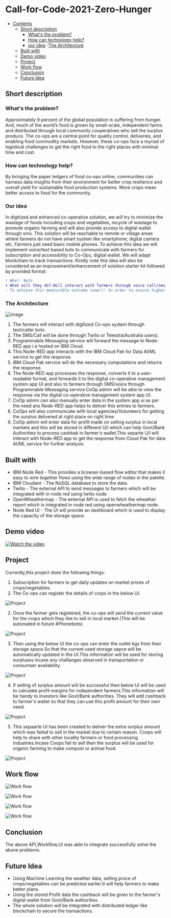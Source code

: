 # Call-for-Code-2021-Zero-Hunger
- [Contents](#contents)
  - [Short description](#short-description)
    - [What's the problem?](#whats-the-problem)
    - [How can technology help?](#how-can-technology-help)
    - [our idea](#our-idea)
  -[The Architecture](#the-architecture)
  - [Built with](#built-with)
  - [Demo video](#demo-video)
  - [Project](#Project)
  - [Work flow](#work-flow)
  - [Conclusion](#Conclusion)
  - [Future Idea](#future-idea)
  
  
## Short description

### What's the problem?

Approximately 9 percent of the global population is suffering from hunger. And, much of the world’s food is grown by small-scale, independent farms and distributed through local community cooperatives who sell the surplus produce. The co-ops are a central point for quality control, deliveries, and enabling food commodity markets. However, these co-ops face a myriad of logistical challenges to get the right food to the right places with minimal time and cost.

### How can technology help?

By bringing the paper ledgers of food co-ops online, communities can harness data insights from their environment for better crop resilience and overall yield for sustainable food production systems. More crops mean better access to food for the community.



### Our idea

In digitized and enhanced co-operative solution, we will try to  minimize the wastage of foods including crops and vegetables, recycle of wastage to promote organic farming and will also provide access to digital wallet through sms. This solution will be reachable to remote or village areas where farmers do not have smart system like smartphone, digital camera etc. Farmers just need basic mobile phones. To achieve this idea we will implement voice/text based bots to communicate with farmers for subscription and accessibility to Co-Ops, digital wallet. We will adapt blockchain to track transactions. Kindly note this idea will also be considered as an improvement/enhancement of solution starter kit followed by provided format:

```diff
! Who?- Bots
+ What will they do?-Will interact with farmers through voice call/sms
- To achieve this measurable outcome (wow!): In order to ensure higher food security
```
### The Architecture

![image](https://user-images.githubusercontent.com/88243059/127745051-655ffbc9-828d-4944-9951-2f54cc132006.png)

1. The farmers will interact with digitized Co-ops system through text/caller bots.
2. The SMS/Call will be done through Twilio or Telestra(Australia users).
3. Programmable Messaging service will forward the message to  Node-RED app i.e hosted on IBM Cloud.
4. This Node-RED app interacts with the IBM Cloud Pak for Data AI/ML service to get the response.
5. IBM Cloud Pak service will do the necessary computations and returns the response.
6. The Node-RED app processes the response, converts it to a user-readable format, and forwards it to the digital co-operative management system app UI and also to farmers through SMS/voice through Programmable Messaging service.CoOp admin will be able to view the response via the digital co-operative management system app UI.
7. CoOp admin can also manually enter data in the system app ui as per the need ans Node-RED app helps to deliver this entries to farmers.
8. CoOps will also communicate with local agencies/Volunteers for getting the surplus delivered at right place on right time.
9. CoOp admin will enter data for profit made on selling surplus in local markets and this will be stored in different U/I which can help Govt/Bank Authorities to process cashbak in farmer's wallet.This separte U/I will interact with Node-RED app to get the response from Cloud Pak for data AI/ML service for further analysis.

## Built with


- IBM Node Red - This provides a browser-based flow editor that makes it easy to wire together flows using the wide range of nodes in the palette.
- IBM Cloudant - The NoSQL database to store the data.
- Twilio  - The external API to send messages to farmers which will be integrated with in node red using twilio node.
- OpenWheathermap - The external API is used to fetch the wheather report which is integrated in node red using openwheathermap node.
- Node Red UI - The UI will provide an dashboard which is used to display the capacity of the storage space.


## Demo video

[![Watch the video](https://github.com/Call-for-Code/Liquid-Prep/blob/master/images/readme/IBM-interview-video-image.png)](https://youtu.be/vOgCOoy_Bx0)




## Project 


Currently,this project does the following things:
1. Subscription for farmers to get daily updates on market prices of crops/vegetables.
2. The Co-ops can register the details of crops in the below UI.

![Project](https://github.com/karthi19-DS/Call-for-Code-2021-Zero-Hunger/blob/main/Dashboard/Dail%20Entry.png)



2. Once the farmer gets registered, the co-ops will send the current value for the crops which they like to sell in local market.(This will be automated in future #Phonebots)

![Project](https://github.com/karthi19-DS/Call-for-Code-2021-Zero-Hunger/blob/main/Dashboard/Daily_Report.png)



3. Then using the below UI the co-ops can enter the outlet kgs from their storage space.So that the current used storage sapce will be automatically updated in the UI.This information will be used for storing surpluses incase any challanges observed in transportation or consumser availability.

![Project](https://github.com/karthi19-DS/Call-for-Code-2021-Zero-Hunger/blob/main/Dashboard/Storage_Capacity.png)



4. If selling of surplus amount will be successful then  below UI will be used to calculate profit margins for independent farmers.This information will be handy to investors like Govt/Bank authorities. They will add cashback to farmer's wallet so that they can use this profit amount for their own need.

![Project](https://github.com/karthi19-DS/Call-for-Code-2021-Zero-Hunger/blob/main/Dashboard/Profit_Dashboard.png)



5. This sepaarte UI has been created to deliver the extra surplus amount which was failed to sell in the market due to certain reason. Coops will help to share with other locality farmers or food processing industries.Incase Coops fail to sell then the surplus will be used for organic farming to make compost or animal food.

![Project](https://github.com/karthi19-DS/Call-for-Code-2021-Zero-Hunger/blob/main/Website/website.PNG)





## Work flow

![Work flow](https://github.com/karthi19-DS/Call-for-Code-2021-Zero-Hunger/blob/main/Images/site.PNG)

![Work flow](https://github.com/karthi19-DS/Call-for-Code-2021-Zero-Hunger/blob/main/Images/daily%20entry%20sites.PNG)

![Work flow](https://github.com/karthi19-DS/Call-for-Code-2021-Zero-Hunger/blob/main/Images/send%20weather%20via%20sms.PNG)

![Work flow](https://github.com/karthi19-DS/Call-for-Code-2021-Zero-Hunger/blob/main/Images/calculate%20storage%20space.PNG)


## Conclusion

The above API,Workflow,UI was able to integrate successfully solve the above problems. 



## Future Idea
 
 -  Using Machine Learning the weather data, selling proce of crops/vegetables can be predicted earlier.It will help farmers to make better plans.
 -  Using the stored Profit data the cashback will be given to the farmer's digital wallet from Govt/Bank authorities.
 -  The whole solution will be integrated with distributed ledger like blockchain to secure the transactions.






